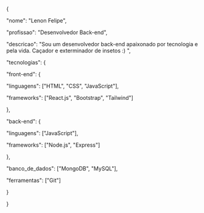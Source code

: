 <p>{</p>
  <p>"nome": "Lenon Felipe",</p>
  <p>"profissao": "Desenvolvedor Back-end",</p>
  <p>"descricao": "Sou um desenvolvedor back-end apaixonado por tecnologia e pela vida. Caçador e exterminador de insetos :) ",</p>
  <p>"tecnologias": {</p>
    <p>"front-end": {</p>
      <p>"linguagens": ["HTML", "CSS", "JavaScript"],</p>
      <p>"frameworks": ["React.js", "Bootstrap", "Tailwind"]</p>
    <p>},</p>
    <p>"back-end": {</p>
      <p>"linguagens": ["JavaScript"],</p>
      <p>"frameworks": ["Node.js", "Express"]</p>
    <p>},</p>
    <p>"banco_de_dados": ["MongoDB", "MySQL"],</p>
    <p>"ferramentas": ["Git"]</p>
  <p>}</p>
<p>}</p>
